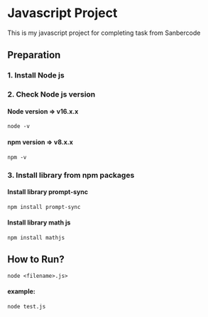 # Javascript Project
This is my javascript project for completing task from Sanbercode

## Preparation
### 1. Install Node js
### 2. Check Node js version
#### Node version => v16.x.x<br>
`node -v`

#### npm version => v8.x.x <br>
`npm -v`

### 3. Install library from npm packages
#### Install library prompt-sync
`npm install prompt-sync`<br>

#### Install library math js
`npm install mathjs` <br>

## How to Run?
`node <filename>.js>`
#### example:
`node test.js`
